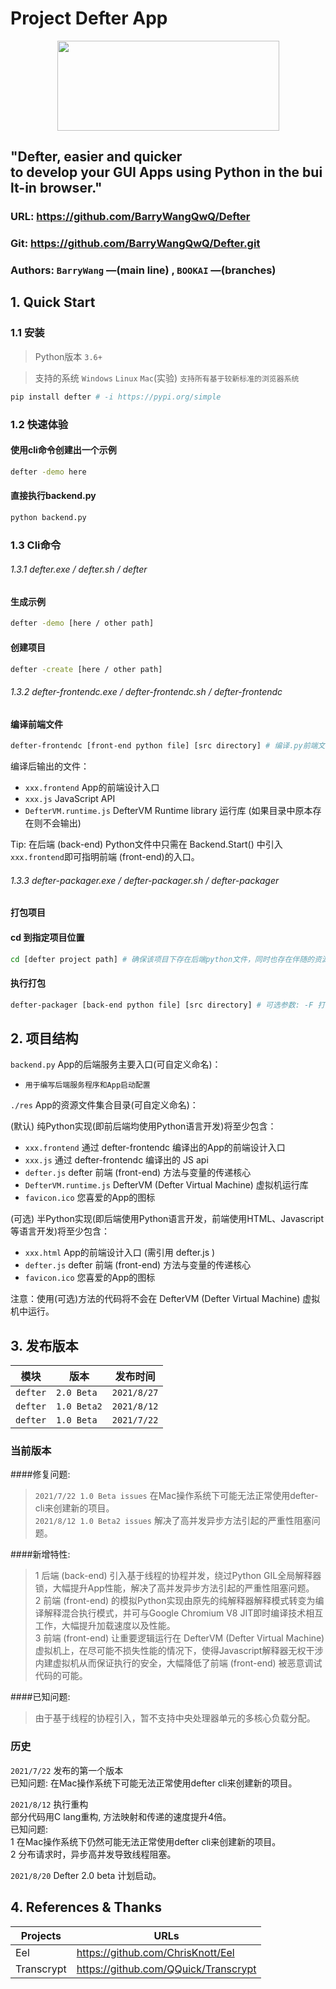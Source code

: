 # Project Defter App 

<div align=center><img width="355" height="144" src="https://s3.bmp.ovh/imgs/2021/08/ff22d30dc2db2a7d.png"/></div>

## "Defter, easier and quicker to develop your GUI Apps using Python in the built-in browser."
### URL: https://github.com/BarryWangQwQ/Defter
### Git: https://github.com/BarryWangQwQ/Defter.git
### Authors: `BarryWang` —(main line) , `BOOKAI` —(branches)


## 1. Quick Start

### 1.1 安装

> Python版本 `3.6+`

> 支持的系统 `Windows` `Linux` `Mac`(实验) `支持所有基于较新标准的浏览器系统`

```sh
pip install defter # -i https://pypi.org/simple
```

### 1.2 快速体验

#### 使用cli命令创建出一个示例
```sh
defter -demo here
```

#### 直接执行backend.py
```sh
python backend.py
```

### 1.3 Cli命令

###### 1.3.1 defter.exe / defter.sh / defter
#### 生成示例
```sh
defter -demo [here / other path]
```

#### 创建项目
```sh
defter -create [here / other path]
```

###### 1.3.2 defter-frontendc.exe / defter-frontendc.sh / defter-frontendc
#### 编译前端文件
```sh
defter-frontendc [front-end python file] [src directory] # 编译.py前端文件并输出到指定资源目录
```

编译后输出的文件：
- `xxx.frontend` App的前端设计入口
- `xxx.js` JavaScript API
- `DefterVM.runtime.js` DefterVM Runtime library 运行库 (如果目录中原本存在则不会输出)  

Tip: 在后端 (back-end) Python文件中只需在 Backend.Start() 中引入`xxx.frontend`即可指明前端 (front-end)的入口。

###### 1.3.3 defter-packager.exe / defter-packager.sh / defter-packager
#### 打包项目

#### cd 到指定项目位置
```sh
cd [defter project path] # 确保该项目下存在后端python文件，同时也存在伴随的资源目录。
```

#### 执行打包
```sh
defter-packager [back-end python file] [src directory] # 可选参数: -F 打包成一个可执行文件(有Console) -Fw 打包成一个可执行文件(无Console)
```

## 2. 项目结构

`backend.py` App的后端服务主要入口(可自定义命名)：

- `用于编写后端服务程序和App启动配置`

`./res` App的资源文件集合目录(可自定义命名)：

(默认) 纯Python实现(即前后端均使用Python语言开发)将至少包含：
- `xxx.frontend` 通过 defter-frontendc 编译出的App的前端设计入口
- `xxx.js` 通过 defter-frontendc 编译出的 JS api
- `defter.js` defter 前端 (front-end) 方法与变量的传递核心
- `DefterVM.runtime.js` DefterVM (Defter Virtual Machine) 虚拟机运行库
- `favicon.ico` 您喜爱的App的图标


(可选) 半Python实现(即后端使用Python语言开发，前端使用HTML、Javascript等语言开发)将至少包含：
- `xxx.html` App的前端设计入口 (需引用 defter.js )
- `defter.js` defter 前端 (front-end) 方法与变量的传递核心
- `favicon.ico` 您喜爱的App的图标

注意：使用(可选)方法的代码将不会在 DefterVM (Defter Virtual Machine) 虚拟机中运行。
## 3. 发布版本

| 模块 | 版本 | 发布时间 |
| --- | --- | --- |
| `defter` | `2.0 Beta` | `2021/8/27` |
| `defter` | `1.0 Beta2` | `2021/8/12` |
| `defter` | `1.0 Beta` | `2021/7/22` |

### 当前版本  

####修复问题:   
> `2021/7/22 1.0 Beta issues` 在Mac操作系统下可能无法正常使用defter-cli来创建新的项目。  
`2021/8/12 1.0 Beta2 issues` 解决了高并发异步方法引起的严重性阻塞问题。  

####新增特性:   
> 1 后端 (back-end) 引入基于线程的协程并发，绕过Python GIL全局解释器锁，大幅提升App性能，解决了高并发异步方法引起的严重性阻塞问题。  
2 前端 (front-end) 的模拟Python实现由原先的纯解释器解释模式转变为编译解释混合执行模式，并可与Google Chromium V8 JIT即时编译技术相互工作，大幅提升加载速度以及性能。  
3 前端 (front-end) 让重要逻辑运行在 DefterVM (Defter Virtual Machine) 虚拟机上，在尽可能不损失性能的情况下，使得Javascript解释器无权干涉内建虚拟机从而保证执行的安全，大幅降低了前端 (front-end) 被恶意调试代码的可能。

####已知问题:   
> 由于基于线程的协程引入，暂不支持中央处理器单元的多核心负载分配。

### 历史  

`2021/7/22` 发布的第一个版本  
已知问题: 在Mac操作系统下可能无法正常使用defter cli来创建新的项目。

`2021/8/12` 执行重构  
部分代码用C lang重构, 方法映射和传递的速度提升4倍。  
已知问题:  
1 在Mac操作系统下仍然可能无法正常使用defter cli来创建新的项目。  
2 分布请求时，异步高并发导致线程阻塞。

`2021/8/20` Defter 2.0 beta 计划启动。


## 4. References & Thanks

| Projects | URLs |
| --- | --- |
| Eel | https://github.com/ChrisKnott/Eel |
| Transcrypt | https://github.com/QQuick/Transcrypt |
